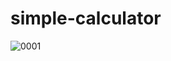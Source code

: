 # simple-calculator
![0001](https://user-images.githubusercontent.com/54704888/147199308-f6dbce0c-53fc-47cb-b061-2948784b1d31.PNG)
